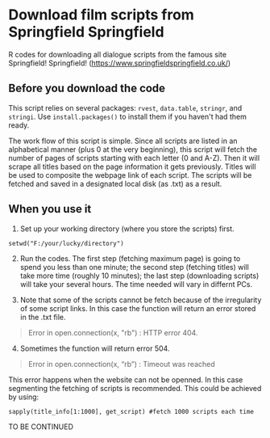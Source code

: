 # Download film scripts from Springfield Springfield
R codes for downloading all dialogue scripts from the famous site Springfield! Springfield! (https://www.springfieldspringfield.co.uk/)

## Before you download the code
This script relies on several packages: `rvest`, `data.table`, `stringr`, and `stringi`. Use `install.packages()` to install them if you haven't had them ready. 

The work flow of this script is simple. Since all scripts are listed in an alphabetical manner (plus 0 at the very beginning), this script will fetch the number of pages of scripts starting with each letter (0 and A-Z). Then it will scrape all titles based on the page information it gets previously. Titles will be used to composite the webpage link of each script. The scripts will be fetched and saved in a designated local disk (as .txt) as a result.

## When you use it
1. Set up your working directory (where you store the scripts) first.
```
setwd("F:/your/lucky/directory")
```
2. Run the codes. The first step (fetching maximum page) is going to spend you less than one minute; the second step (fetching titles) will take more time (roughly 10 minutes); the last step (downloading scripts) will take your several hours. The time needed will vary in differnt PCs.

3. Note that some of the scripts cannot be fetch because of the irregularity of some script links. In this case the function will return an error stored in the .txt file.
> Error in open.connection(x, "rb") : HTTP error 404.

4. Sometimes the function will return error 504.
> Error in open.connection(x, “rb”) : Timeout was reached

This error happens when the website can not be openned. In this case segmenting the fetching of scripts is recommended. This could be achieved by using:
```
sapply(title_info[1:1000], get_script) #fetch 1000 scripts each time
```

TO BE CONTINUED
